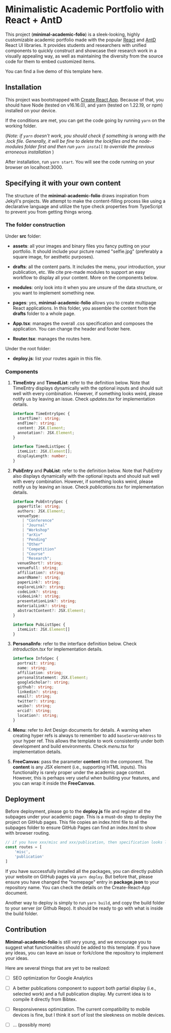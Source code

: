 # Minimalistic Academic Portfolio with React + AntD

This project (**minimal-academic-folio**) is a sleek-looking, highly customizable academic portfolio made with the popular [React](https://react.dev/) and [AntD](https://ant.design/) React UI libraries. It provides students and researchers with unified components to quickly construct and showcase their research work in a visually appealing way, as well as maintaining the diversity from the source code for them to embed customized items. 

You can find a live demo of this template here.

## Installation

This project was bootstrapped with [Create React App](https://github.com/facebook/create-react-app). Because of that, you should have Node (tested on v16.16.0), and yarn (tested on 1.22.19, or npm) installed on your device.

If the conditions are met, you can get the code going by running `yarn` on the working folder.

(*Note: if `yarn` doesn't work, you should check if something is wrong with the .lock file. Generally, it will be fine to delete the lockfiles and the node-modules folder first and then run `yarn install` to override the previous erroneous installation* )

After installation, run `yarn start`. You will see the code running on your browser on localhost:3000.

## Specifying it with your own content

The structure of the **minimal-academic-folio** draws inspiration from Jekyll's projects. We attempt to make the content-filling process like using a declarative language and utilize the type check properties from TypeScript to prevent you from getting things wrong.

### The folder construction

Under **src** folder:

* **assets**: all your images and binary files you fancy putting on your portfolio. It should include your picture named "selfie.jpg" (preferably a square image, for aesthetic purposes). 

* **drafts**: all the content parts. It includes the menu, your introduction, your publication, etc. We cite pre-made modules to support an easy workflow to display all your content. More on the components below.

* **modules**: only look into it when you are unsure of the data structure, or you want to implement something new.

* **pages**: yes, **minimal-academic-folio** allows you to create multipage React applications. In this folder, you assemble the content from the **drafts** folder to a whole page.

* **App.tsx**: manages the overall .css specification and composes the application. You can change the header and footer here.

* **Router.tsx**: manages the routes here.

Under the root folder:

* **deploy.js**: list your routes again in this file.

### Components

1. **TimeEntry** and **TimedList**: refer to the definition below. Note that TimeEntry displays dynamically with the optional inputs and should suit well with every combination. However, if something looks weird, please notify us by leaving an issue. Check *updates.tsx* for implementation details.

   ```typescript
   interface TimeEntrySpec {
     startTime?: string;
     endTime?: string;
     content: JSX.Element;
     annotation?: JSX.Element;
   }
   
   interface TimedListSpec {
     itemList: JSX.Element[];
     displayLength: number;
   }
   ```

2. **PubEntry** and **PubList**: refer to the definition below. Note that PubEntry also displays dynamically with the optional inputs and should suit well with every combination. However, if something looks weird, please notify us by leaving an issue. Check *publications.tsx* for implementation details.

   ```typescript
   interface PubEntrySpec {
     paperTitle: string;
     authors: JSX.Element;
     venueType:
       | "Conference"
       | "Journal"
       | "Workshop"
       | "arXiv"
       | "Pending"
       | "Other"
       | "Competition"
       | "Course"
       | "Research";
     venueShort?: string;
     venueFull: string;
     affiliation?: string;
     awardName?: string;
     paperLink?: string;
     exploreLink?: string;
     codeLink?: string;
     videoLink?: string;
     presentationLink?: string;
     materialLink?: string;
     abstractContent?: JSX.Element;
   }
   
   interface PubListSpec {
     itemList: JSX.Element[]
   }
   ```

3. **PersonalInfo**: refer to the interface definition below. Check *introduction.tsx* for implementation details.

   ```typescript
   interface InfoSpec {
     portrait: string;
     name: string;
     affiliation: string;
     personalStatement: JSX.Element;
     googleScholar?: string;
     github?: string;
     linkedin?: string;
     email?: string;
     twitter?: string;
     weibo?: string;
     orcid?: string;
     location?: string;
   }
   ```

4. **Menu**: refer to Ant Design documents for details. A warning when creating hyper refs is always to remember to add `baseServerAddress` to your hyper ref. This allows the template to work consistently under both development and build environments. Check *menu.tsx* for implementation details.

5. **FreeCanvas**: pass the parameter **content** into the component. The **content** is any JSX element (i.e., supporting HTML inputs).  This functionality is rarely proper under the academic page context. However, this is perhaps very useful when building your features, and you can wrap it inside the **FreeCanvas**.

## Deployment

Before deployment, please go to the **deploy.js** file and register all the subpages under your academic page. This is a must-do step to deploy the project on GitHub pages. This file copies an index.html file to all the subpages folder to ensure GitHub Pages can find an index.html to show with browser routing.

```javascript
// if you have xxx/misc and xxx/publication, then specification looks like this
const routes = [
    'misc',
    'publication'
]
```

If you have successfully installed all the packages, you can directly publish your website on GitHub pages via `yarn deploy`. But before that, please ensure you have changed the "homepage" entry in **package.json** to your repository name. You can check the details on the Create-React-App document.

Another way to deploy is simply to run `yarn build`, and copy the build folder to your server (or Github Repo). It should be ready to go with what is inside the build folder.

## Contribution

**Minimal-academic-folio** is still very young, and we encourage you to suggest what functionalities should be added to this template. If you have any ideas, you can leave an issue or fork/clone the repository to implement your ideas.

Here are several things that are yet to be realized:

- [ ] SEO optimization for Google Analytics
- [ ] A better publications component to support both partial display (i.e., selected work) and a full publication display. My current idea is to compile it directly from Bibtex.
- [ ] Responsiveness optimization. The current compatibility to mobile devices is fine, but I think it sort of lost the sleekness on mobile devices.
- [ ] ... (possibly more)

